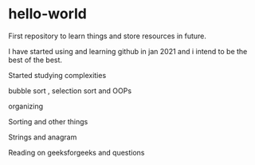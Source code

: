# hello-world
First repository to learn things and store resources in future.

I have started using and learning github in jan 2021 and i intend to be the best of the best.

Started studying complexities

bubble sort , selection sort and OOPs

organizing 

Sorting and other things 

Strings and anagram

Reading on geeksforgeeks and questions
